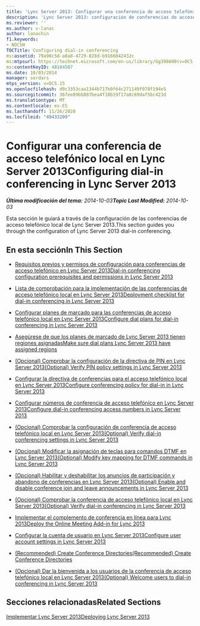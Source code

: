 ```yaml
---
title: 'Lync Server 2013: Configurar una conferencia de acceso telefónico local'
description: 'Lync Server 2013: configuración de conferencias de acceso telefónico local.'
ms.reviewer: ''
ms.author: v-lanac
author: lanachin
f1.keywords:
- NOCSH
TOCTitle: Configuring dial-in conferencing
ms:assetid: 79a98c5d-a0a8-4729-828d-b9166842432c
ms:mtpsurl: https://technet.microsoft.com/en-us/library/Gg398600(v=OCS.15)
ms:contentKeyID: 48184587
ms.date: 10/03/2014
manager: serdars
mtps_version: v=OCS.15
ms.openlocfilehash: d9c3353caa1344b717b0f64c271149f078f194e5
ms.sourcegitcommit: 36fee89bb887bea4f18b19f17a8c69daf5bc423d
ms.translationtype: MT
ms.contentlocale: es-ES
ms.lasthandoff: 11/26/2020
ms.locfileid: "49433209"
---
```

# <a name="configuring-dial-in-conferencing-in-lync-server-2013"></a><span data-ttu-id="328ac-103">Configurar una conferencia de acceso telefónico local en Lync Server 2013</span><span class="sxs-lookup"><span data-stu-id="328ac-103">Configuring dial-in conferencing in Lync Server 2013</span></span>

<div data-xmlns="http://www.w3.org/1999/xhtml">

<div class="topic" data-xmlns="http://www.w3.org/1999/xhtml" data-msxsl="urn:schemas-microsoft-com:xslt" data-cs="https://msdn.microsoft.com/">

<div data-asp="https://msdn2.microsoft.com/asp">



</div>

<div id="mainSection">

<div id="mainBody"><span data-ttu-id="328ac-104">

<span> </span></span><span class="sxs-lookup"><span data-stu-id="328ac-104">

<span> </span></span></span>

<span data-ttu-id="328ac-105">_**Última modificación del tema:** 2014-10-03_</span><span class="sxs-lookup"><span data-stu-id="328ac-105">_**Topic Last Modified:** 2014-10-03_</span></span>

<span data-ttu-id="328ac-106">Esta sección le guiará a través de la configuración de las conferencias de acceso telefónico local de Lync Server 2013.</span><span class="sxs-lookup"><span data-stu-id="328ac-106">This section guides you through the configuration of Lync Server 2013 dial-in conferencing.</span></span>

<div>

## <a name="in-this-section"></a><span data-ttu-id="328ac-107">En esta sección</span><span class="sxs-lookup"><span data-stu-id="328ac-107">In This Section</span></span>

  - [<span data-ttu-id="328ac-108">Requisitos previos y permisos de configuración para conferencias de acceso telefónico en Lync Server 2013</span><span class="sxs-lookup"><span data-stu-id="328ac-108">Dial-in conferencing configuration prerequisites and permissions in Lync Server 2013</span></span>](lync-server-2013-dial-in-conferencing-configuration-prerequisites-and-permissions.md)

  - [<span data-ttu-id="328ac-109">Lista de comprobación para la implementación de las conferencias de acceso telefónico local en Lync Server 2013</span><span class="sxs-lookup"><span data-stu-id="328ac-109">Deployment checklist for dial-in conferencing in Lync Server 2013</span></span>](lync-server-2013-deployment-checklist-for-dial-in-conferencing.md)

  - [<span data-ttu-id="328ac-110">Configurar planes de marcado para las conferencias de acceso telefónico local en Lync Server 2013</span><span class="sxs-lookup"><span data-stu-id="328ac-110">Configure dial plans for dial-in conferencing in Lync Server 2013</span></span>](lync-server-2013-configure-dial-plans-for-dial-in-conferencing.md)

  - [<span data-ttu-id="328ac-111">Asegúrese de que los planes de marcado de Lync Server 2013 tienen regiones asignadas</span><span class="sxs-lookup"><span data-stu-id="328ac-111">Make sure dial plans Lync Server 2013 have assigned regions</span></span>](lync-server-2013-make-sure-dial-plans-have-assigned-regions.md)

  - [<span data-ttu-id="328ac-112">(Opcional) Comprobar la configuración de la directiva de PIN en Lync Server 2013</span><span class="sxs-lookup"><span data-stu-id="328ac-112">(Optional) Verify PIN policy settings in Lync Server 2013</span></span>](lync-server-2013-optional-verify-pin-policy-settings.md)

  - [<span data-ttu-id="328ac-113">Configurar la directiva de conferencias para el acceso telefónico local en Lync Server 2013</span><span class="sxs-lookup"><span data-stu-id="328ac-113">Configure conferencing policy for dial-in in Lync Server 2013</span></span>](lync-server-2013-configure-conferencing-policy-for-dial-in.md)

  - [<span data-ttu-id="328ac-114">Configurar números de conferencia de acceso telefónico en Lync Server 2013</span><span class="sxs-lookup"><span data-stu-id="328ac-114">Configure dial-in conferencing access numbers in Lync Server 2013</span></span>](lync-server-2013-configure-dial-in-conferencing-access-numbers.md)

  - [<span data-ttu-id="328ac-115">(Opcional) Comprobar la configuración de conferencia de acceso telefónico local en Lync Server 2013</span><span class="sxs-lookup"><span data-stu-id="328ac-115">(Optional) Verify dial-in conferencing settings in Lync Server 2013</span></span>](lync-server-2013-optional-verify-dial-in-conferencing-settings.md)

  - [<span data-ttu-id="328ac-116">(Opcional) Modificar la asignación de teclas para comandos DTMF en Lync Server 2013</span><span class="sxs-lookup"><span data-stu-id="328ac-116">(Optional) Modify key mapping for DTMF commands in Lync Server 2013</span></span>](lync-server-2013-optional-modify-key-mapping-for-dtmf-commands.md)

  - [<span data-ttu-id="328ac-117">(Opcional) Habilitar y deshabilitar los anuncios de participación y abandono de conferencias en Lync Server 2013</span><span class="sxs-lookup"><span data-stu-id="328ac-117">(Optional) Enable and disable conference join and leave announcements in Lync Server 2013</span></span>](lync-server-2013-optional-enable-and-disable-conference-join-and-leave-announcements.md)

  - [<span data-ttu-id="328ac-118">(Opcional) Comprobar la conferencia de acceso telefónico local en Lync Server 2013</span><span class="sxs-lookup"><span data-stu-id="328ac-118">(Optional) Verify dial-in conferencing in Lync Server 2013</span></span>](lync-server-2013-optional-verify-dial-in-conferencing.md)

  - [<span data-ttu-id="328ac-119">Implementar el complemento de conferencia en línea para Lync 2013</span><span class="sxs-lookup"><span data-stu-id="328ac-119">Deploy the Online Meeting Add-in for Lync 2013</span></span>](lync-server-2013-deploy-the-online-meeting-add-in-for-lync-2013.md)

  - [<span data-ttu-id="328ac-120">Configurar la cuenta de usuario en Lync Server 2013</span><span class="sxs-lookup"><span data-stu-id="328ac-120">Configure user account settings in Lync Server 2013</span></span>](lync-server-2013-configure-user-account-settings.md)

  - [<span data-ttu-id="328ac-121">(Recommended) Create Conference Directories</span><span class="sxs-lookup"><span data-stu-id="328ac-121">(Recommended) Create Conference Directories</span></span>](recommended-create-conference-directories.md)

  - [<span data-ttu-id="328ac-122">(Opcional) Dar la bienvenida a los usuarios de la conferencia de acceso telefónico local en Lync Server 2013</span><span class="sxs-lookup"><span data-stu-id="328ac-122">(Optional) Welcome users to dial-in conferencing in Lync Server 2013</span></span>](lync-server-2013-optional-welcome-users-to-dial-in-conferencing.md)

</div>

<div>

## <a name="related-sections"></a><span data-ttu-id="328ac-123">Secciones relacionadas</span><span class="sxs-lookup"><span data-stu-id="328ac-123">Related Sections</span></span>

[<span data-ttu-id="328ac-124">Implementar Lync Server 2013</span><span class="sxs-lookup"><span data-stu-id="328ac-124">Deploying Lync Server 2013</span></span>](lync-server-2013-deploying-lync-server.md)

<span data-ttu-id="328ac-125"></div>

</div>

<span> </span>

</div>

</div>

</span><span class="sxs-lookup"><span data-stu-id="328ac-125"></div>

</div>

<span> </span>

</div>

</div>

</span></span></div>

